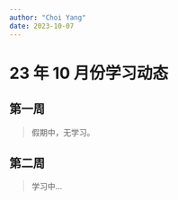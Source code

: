 ```yaml
---
author: "Choi Yang"
date: 2023-10-07
---
```


# 23 年 10 月份学习动态

## 第一周

> 假期中，无学习。

## 第二周

> 学习中...
